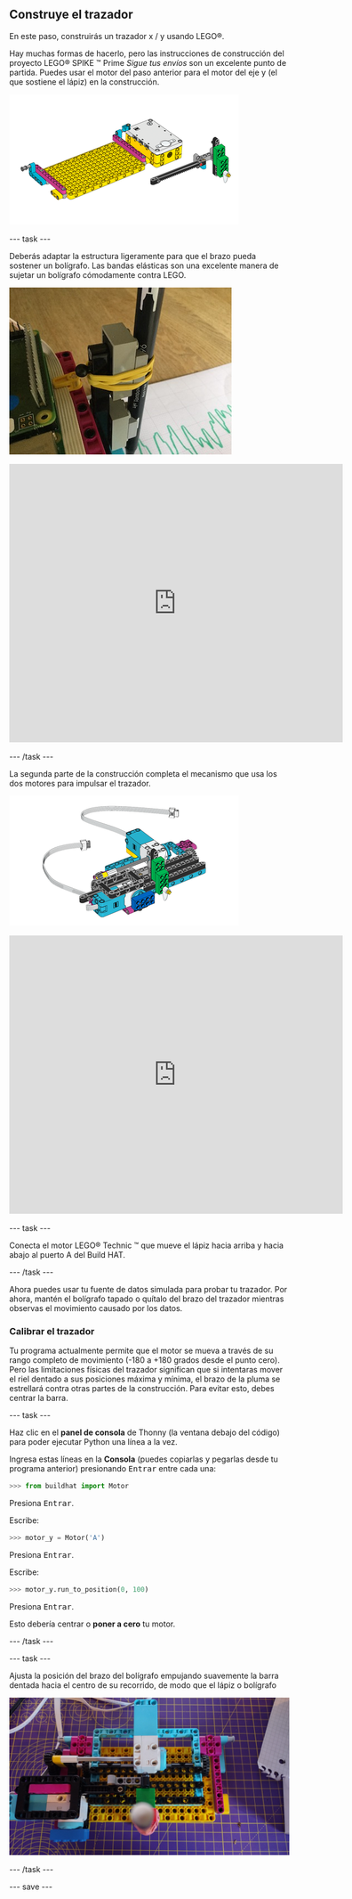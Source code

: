 ## Construye el trazador

En este paso, construirás un trazador x / y usando LEGO®.

Hay muchas formas de hacerlo, pero las instrucciones de construcción del proyecto LEGO® SPIKE ™ Prime *Sigue tus envíos* son un excelente punto de partida. Puedes usar el motor del paso anterior para el motor del eje y (el que sostiene el lápiz) en la construcción.

![Un dibujo de las instrucciones de LEGO®.](images/build1.png)

--- task ---

Deberás adaptar la estructura ligeramente para que el brazo pueda sostener un bolígrafo. Las bandas elásticas son una excelente manera de sujetar un bolígrafo cómodamente contra LEGO.

![Una foto del modelo de trazador parcialmente ensamblado, con un bolígrafo unido a los elementos LEGO® con una goma elástica.](images/rubber_bands.jpg)

<embed src="https://le-www-live-s.legocdn.com/sc/media/lessons/prime/pdf/building-instructions/track-your-packages-bi-pdf-book1of2-05883f81fed73ac3738781d084e0d4e2.pdf" width="600" height="500" alt="pdf" pluginspage="http://www.adobe.com/products/acrobat/readstep2.html">

--- /task ---

La segunda parte de la construcción completa el mecanismo que usa los dos motores para impulsar el trazador.

![Un dibujo de la segunda parte de las instrucciones de LEGO®.](images/build2.png)

<embed src="https://le-www-live-s.legocdn.com/sc/media/lessons/prime/pdf/building-instructions/track-your-packages-bi-pdf-book2of2-80dc3c8c61ec2d2ffa785b688326ef74.pdf" width="600" height="500" alt="pdf" pluginspage="http://www.adobe.com/products/acrobat/readstep2.html">

--- task ---

Conecta el motor LEGO® Technic ™ que mueve el lápiz hacia arriba y hacia abajo al puerto A del Build HAT.

--- /task ---

Ahora puedes usar tu fuente de datos simulada para probar tu trazador. Por ahora, mantén el bolígrafo tapado o quítalo del brazo del trazador mientras observas el movimiento causado por los datos.

### Calibrar el trazador

Tu programa actualmente permite que el motor se mueva a través de su rango completo de movimiento (-180 a +180 grados desde el punto cero). Pero las limitaciones físicas del trazador significan que si intentaras mover el riel dentado a sus posiciones máxima y mínima, el brazo de la pluma se estrellará contra otras partes de la construcción. Para evitar esto, debes centrar la barra.

--- task ---

Haz clic en el <strong x-id="1">panel de consola</strong> de Thonny (la ventana debajo del código) para poder ejecutar Python una línea a la vez.

Ingresa estas líneas en la <strong x-id="1">Consola</strong> (puedes copiarlas y pegarlas desde tu programa anterior) presionando <kbd>Entrar</kbd> entre cada una:

```python
>>> from buildhat import Motor
```
Presiona <kbd>Entrar</kbd>.

Escribe:
```python
>>> motor_y = Motor('A')
```
Presiona <kbd>Entrar</kbd>.

Escribe:
```python
>>> motor_y.run_to_position(0, 100)
```
Presiona <kbd>Entrar</kbd>.

Esto debería centrar o <strong x-id="1">poner a cero</strong> tu motor.

--- /task ---

--- task ---

Ajusta la posición del brazo del bolígrafo empujando suavemente la barra dentada hacia el centro de su recorrido, de modo que el lápiz o bolígrafo 

![El lápiz está en el centro de la estructura, en línea con el motor utilizado para impulsar el alimentador de papel.](images/pencil_lined_up.jpg)

--- /task ---

--- save ---
